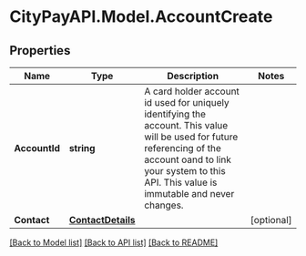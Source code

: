 # CityPayAPI.Model.AccountCreate

## Properties

Name | Type | Description | Notes
------------ | ------------- | ------------- | -------------
**AccountId** | **string** | A card holder account id used for uniquely identifying the account. This value will be used for future referencing of the account oand to link your system to this API. This value is immutable and never changes.  | 
**Contact** | [**ContactDetails**](ContactDetails.md) |  | [optional] 

[[Back to Model list]](../README.md#documentation-for-models) [[Back to API list]](../README.md#documentation-for-api-endpoints) [[Back to README]](../README.md)

